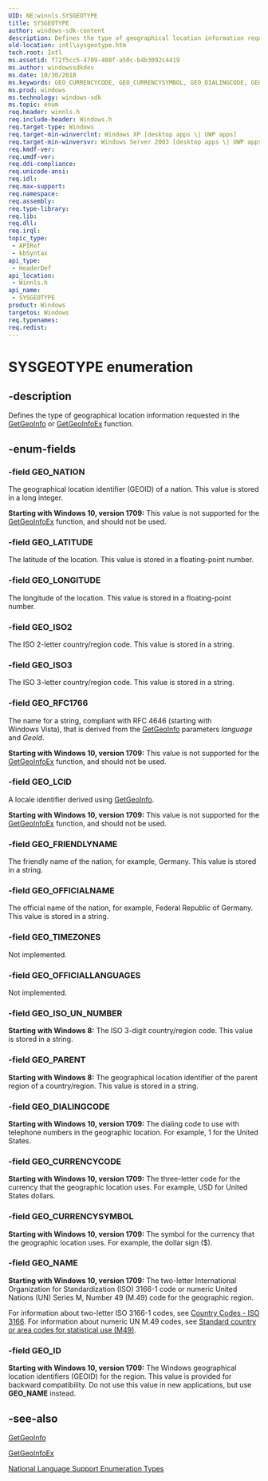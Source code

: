 ```yaml
---
UID: NE:winnls.SYSGEOTYPE
title: SYSGEOTYPE
author: windows-sdk-content
description: Defines the type of geographical location information requested in the GetGeoInfo or GetGeoInfoEx function.
old-location: intl\sysgeotype.htm
tech.root: Intl
ms.assetid: f72f5cc5-4709-408f-a50c-b4b3092c4419
ms.author: windowssdkdev
ms.date: 10/30/2018
ms.keywords: GEO_CURRENCYCODE, GEO_CURRENCYSYMBOL, GEO_DIALINGCODE, GEO_FRIENDLYNAME, GEO_ID, GEO_ISO2, GEO_ISO3, GEO_ISO_UN_NUMBER, GEO_LATITUDE, GEO_LCID, GEO_LONGITUDE, GEO_NAME, GEO_NATION, GEO_OFFICIALLANGUAGES, GEO_OFFICIALNAME, GEO_PARENT, GEO_RFC1766, GEO_TIMEZONES, SYSGEOTYPE, SYSGEOTYPE enumeration [Internationalization for Windows Applications], _win32_SYSGEOTYPE, intl.sysgeotype, winnls/GEO_CURRENCYCODE, winnls/GEO_CURRENCYSYMBOL, winnls/GEO_DIALINGCODE, winnls/GEO_FRIENDLYNAME, winnls/GEO_ID, winnls/GEO_ISO2, winnls/GEO_ISO3, winnls/GEO_ISO_UN_NUMBER, winnls/GEO_LATITUDE, winnls/GEO_LCID, winnls/GEO_LONGITUDE, winnls/GEO_NAME, winnls/GEO_NATION, winnls/GEO_OFFICIALLANGUAGES, winnls/GEO_OFFICIALNAME, winnls/GEO_PARENT, winnls/GEO_RFC1766, winnls/GEO_TIMEZONES, winnls/SYSGEOTYPE
ms.prod: windows
ms.technology: windows-sdk
ms.topic: enum
req.header: winnls.h
req.include-header: Windows.h
req.target-type: Windows
req.target-min-winverclnt: Windows XP [desktop apps \| UWP apps]
req.target-min-winversvr: Windows Server 2003 [desktop apps \| UWP apps]
req.kmdf-ver: 
req.umdf-ver: 
req.ddi-compliance: 
req.unicode-ansi: 
req.idl: 
req.max-support: 
req.namespace: 
req.assembly: 
req.type-library: 
req.lib: 
req.dll: 
req.irql: 
topic_type:
 - APIRef
 - kbSyntax
api_type:
 - HeaderDef
api_location:
 - Winnls.h
api_name:
 - SYSGEOTYPE
product: Windows
targetos: Windows
req.typenames: 
req.redist: 
---
```


# SYSGEOTYPE enumeration


## -description


Defines the type of geographical location information requested in the <a href="https://msdn.microsoft.com/73827ed9-bdc5-4b34-b849-fb44b3c5bd6e">GetGeoInfo</a> or <a href="https://msdn.microsoft.com/05BF6434-A80F-4BF5-9A43-C4D65E72F43B">GetGeoInfoEx</a> function.


## -enum-fields




### -field GEO_NATION

The geographical location identifier (GEOID) of a nation. This value is stored in a long integer.

<b>Starting with Windows 10, version 1709:</b> This value is not supported for the <a href="https://msdn.microsoft.com/05BF6434-A80F-4BF5-9A43-C4D65E72F43B">GetGeoInfoEx</a> function, and should not be used.


### -field GEO_LATITUDE

The latitude of the location. This value is stored in a floating-point number.


### -field GEO_LONGITUDE

The longitude of the location. This value is stored in a floating-point number.


### -field GEO_ISO2

The ISO 2-letter country/region code. This value is stored in a string.


### -field GEO_ISO3

The ISO 3-letter country/region code. This value is stored in a string.


### -field GEO_RFC1766

The name for a string, compliant with RFC 4646 (starting with Windows Vista), that is derived from the <a href="https://msdn.microsoft.com/73827ed9-bdc5-4b34-b849-fb44b3c5bd6e">GetGeoInfo</a> parameters <i>language</i> and <i>GeoId</i>.

<b>Starting with Windows 10, version 1709:</b> This value is not supported for the <a href="https://msdn.microsoft.com/05BF6434-A80F-4BF5-9A43-C4D65E72F43B">GetGeoInfoEx</a> function, and should not be used.


### -field GEO_LCID

A locale identifier derived using <a href="https://msdn.microsoft.com/73827ed9-bdc5-4b34-b849-fb44b3c5bd6e">GetGeoInfo</a>.

<b>Starting with Windows 10, version 1709:</b> This value is not supported for the <a href="https://msdn.microsoft.com/05BF6434-A80F-4BF5-9A43-C4D65E72F43B">GetGeoInfoEx</a> function, and should not be used.


### -field GEO_FRIENDLYNAME

The friendly name of the nation, for example, Germany. This value is stored in a string.


### -field GEO_OFFICIALNAME

The official name of the nation, for example, Federal Republic of Germany. This value is stored in a string.


### -field GEO_TIMEZONES

Not implemented.


### -field GEO_OFFICIALLANGUAGES

Not implemented.


### -field GEO_ISO_UN_NUMBER

<b>Starting with Windows 8:</b> The ISO 3-digit country/region code. This value is stored in a string.


### -field GEO_PARENT

<b>Starting with Windows 8:</b> The geographical location identifier of the parent region of a country/region. This value is stored in a string.


### -field GEO_DIALINGCODE

<b>Starting with Windows 10, version 1709:</b> The dialing code to use with telephone numbers in the geographic location.  For example, 1 for the United States.


### -field GEO_CURRENCYCODE

<b>Starting with Windows 10, version 1709:</b> The three-letter code for the currency that the geographic location uses.  For example, USD for United States dollars.


### -field GEO_CURRENCYSYMBOL

<b>Starting with Windows 10, version 1709:</b> The symbol for the currency that the geographic location uses.  For example, the dollar sign ($).


### -field GEO_NAME

<b>Starting with Windows 10, version 1709:</b> The two-letter International Organization for Standardization (ISO) 3166-1 code or numeric United Nations (UN) Series M, Number 49  (M.49) code for the geographic region.

For information about two-letter ISO 3166-1 codes, see <a href="https://go.microsoft.com/fwlink/p/?linkid=859039">Country Codes - ISO 3166</a>.  For information about numeric UN M.49 codes, see <a href="https://go.microsoft.com/fwlink/p/?linkid=859018">Standard country or area codes for statistical use (M49)</a>.


### -field GEO_ID

<b>Starting with Windows 10, version 1709:</b> The Windows geographical location identifiers (GEOID) for the region. This value is provided for backward compatibility.  Do not use this value in new applications, but use <b>GEO_NAME</b> instead.


## -see-also




<a href="https://msdn.microsoft.com/73827ed9-bdc5-4b34-b849-fb44b3c5bd6e">GetGeoInfo</a>



<a href="https://msdn.microsoft.com/05BF6434-A80F-4BF5-9A43-C4D65E72F43B">GetGeoInfoEx</a>



<a href="https://msdn.microsoft.com/93911b65-e2ba-432d-9c65-53dd57687077">National Language Support Enumeration Types</a>
 

 

